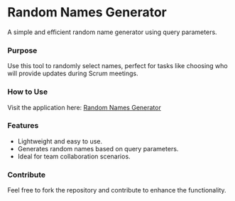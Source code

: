 # Random Names Generator

A simple and efficient random name generator using query parameters.

### Purpose

Use this tool to randomly select names, perfect for tasks like choosing who will provide updates during Scrum meetings.

### How to Use

Visit the application here: [Random Names Generator](https://pavan-98.github.io/RandomNames/)

### Features

- Lightweight and easy to use.
- Generates random names based on query parameters.
- Ideal for team collaboration scenarios.

### Contribute

Feel free to fork the repository and contribute to enhance the functionality.
